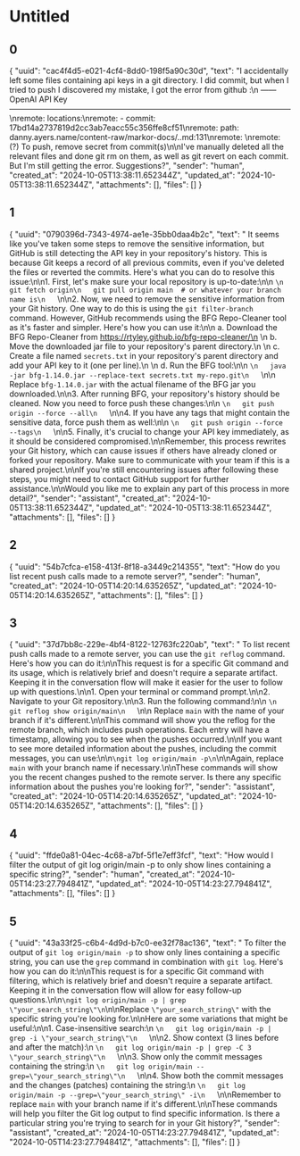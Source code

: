 # Untitled

## 0

{
  "uuid": "cac4f4d5-e021-4cf4-8dd0-198f5a90c30d",
  "text": "I accidentally left some files containing api keys in a git directory. I did commit, but when I tried to push I discovered my mistake, I got the error from github :\n   —— OpenAI API Key ————————————————————————————————————\nremote:        locations:\nremote:          - commit: 17bd14a2737819d2cc3ab7eacc55c356ffe8cf51\nremote:            path: danny.ayers.name/content-raw/markor-docs/..md:131\nremote:     \nremote:        (?) To push, remove secret from commit(s)\n\nI've manually deleted all the relevant files and done git rm on them, as well as git revert on each commit. But I'm still getting the error. Suggestions?",
  "sender": "human",
  "created_at": "2024-10-05T13:38:11.652344Z",
  "updated_at": "2024-10-05T13:38:11.652344Z",
  "attachments": [],
  "files": []
}

## 1

{
  "uuid": "0790396d-7343-4974-ae1e-35bb0daa4b2c",
  "text": " It seems like you've taken some steps to remove the sensitive information, but GitHub is still detecting the API key in your repository's history. This is because Git keeps a record of all previous commits, even if you've deleted the files or reverted the commits. Here's what you can do to resolve this issue:\n\n1. First, let's make sure your local repository is up-to-date:\n\n   ```\n   git fetch origin\n   git pull origin main  # or whatever your branch name is\n   ```\n\n2. Now, we need to remove the sensitive information from your Git history. One way to do this is using the `git filter-branch` command. However, GitHub recommends using the BFG Repo-Cleaner tool as it's faster and simpler. Here's how you can use it:\n\n   a. Download the BFG Repo-Cleaner from https://rtyley.github.io/bfg-repo-cleaner/\n   \n   b. Move the downloaded jar file to your repository's parent directory.\n   \n   c. Create a file named `secrets.txt` in your repository's parent directory and add your API key to it (one per line).\n   \n   d. Run the BFG tool:\n\n   ```\n   java -jar bfg-1.14.0.jar --replace-text secrets.txt my-repo.git\n   ```\n\n   Replace `bfg-1.14.0.jar` with the actual filename of the BFG jar you downloaded.\n\n3. After running BFG, your repository's history should be cleaned. Now you need to force push these changes:\n\n   ```\n   git push origin --force --all\n   ```\n\n4. If you have any tags that might contain the sensitive data, force push them as well:\n\n   ```\n   git push origin --force --tags\n   ```\n\n5. Finally, it's crucial to change your API key immediately, as it should be considered compromised.\n\nRemember, this process rewrites your Git history, which can cause issues if others have already cloned or forked your repository. Make sure to communicate with your team if this is a shared project.\n\nIf you're still encountering issues after following these steps, you might need to contact GitHub support for further assistance.\n\nWould you like me to explain any part of this process in more detail?",
  "sender": "assistant",
  "created_at": "2024-10-05T13:38:11.652344Z",
  "updated_at": "2024-10-05T13:38:11.652344Z",
  "attachments": [],
  "files": []
}

## 2

{
  "uuid": "54b7cfca-e158-413f-8f18-a3449c214355",
  "text": "How do you list recent push calls made to a remote server?",
  "sender": "human",
  "created_at": "2024-10-05T14:20:14.635265Z",
  "updated_at": "2024-10-05T14:20:14.635265Z",
  "attachments": [],
  "files": []
}

## 3

{
  "uuid": "37d7bb8c-229e-4bf4-8122-12763fc220ab",
  "text": " To list recent push calls made to a remote server, you can use the `git reflog` command. Here's how you can do it:\n\n<antThinking>This request is for a specific Git command and its usage, which is relatively brief and doesn't require a separate artifact. Keeping it in the conversation flow will make it easier for the user to follow up with questions.</antThinking>\n\n1. Open your terminal or command prompt.\n\n2. Navigate to your Git repository.\n\n3. Run the following command:\n\n   ```\n   git reflog show origin/main\n   ```\n\n   Replace `main` with the name of your branch if it's different.\n\nThis command will show you the reflog for the remote branch, which includes push operations. Each entry will have a timestamp, allowing you to see when the pushes occurred.\n\nIf you want to see more detailed information about the pushes, including the commit messages, you can use:\n\n```\ngit log origin/main -p\n```\n\nAgain, replace `main` with your branch name if necessary.\n\nThese commands will show you the recent changes pushed to the remote server. Is there any specific information about the pushes you're looking for?",
  "sender": "assistant",
  "created_at": "2024-10-05T14:20:14.635265Z",
  "updated_at": "2024-10-05T14:20:14.635265Z",
  "attachments": [],
  "files": []
}

## 4

{
  "uuid": "ffde0a81-04ec-4c68-a7bf-5f1e7eff3fcf",
  "text": "How would I filter the output of git log origin/main -p to only show lines containing a specific string?",
  "sender": "human",
  "created_at": "2024-10-05T14:23:27.794841Z",
  "updated_at": "2024-10-05T14:23:27.794841Z",
  "attachments": [],
  "files": []
}

## 5

{
  "uuid": "43a33f25-c6b4-4d9d-b7c0-ee32f78ac136",
  "text": " To filter the output of `git log origin/main -p` to show only lines containing a specific string, you can use the `grep` command in combination with `git log`. Here's how you can do it:\n\n<antThinking>This request is for a specific Git command with filtering, which is relatively brief and doesn't require a separate artifact. Keeping it in the conversation flow will allow for easy follow-up questions.</antThinking>\n\n```\ngit log origin/main -p | grep \"your_search_string\"\n```\n\nReplace `\"your_search_string\"` with the specific string you're looking for.\n\nHere are some variations that might be useful:\n\n1. Case-insensitive search:\n   ```\n   git log origin/main -p | grep -i \"your_search_string\"\n   ```\n\n2. Show context (3 lines before and after the match):\n   ```\n   git log origin/main -p | grep -C 3 \"your_search_string\"\n   ```\n\n3. Show only the commit messages containing the string:\n   ```\n   git log origin/main --grep=\"your_search_string\"\n   ```\n\n4. Show both the commit messages and the changes (patches) containing the string:\n   ```\n   git log origin/main -p --grep=\"your_search_string\" -i\n   ```\n\nRemember to replace `main` with your branch name if it's different.\n\nThese commands will help you filter the Git log output to find specific information. Is there a particular string you're trying to search for in your Git history?",
  "sender": "assistant",
  "created_at": "2024-10-05T14:23:27.794841Z",
  "updated_at": "2024-10-05T14:23:27.794841Z",
  "attachments": [],
  "files": []
}
